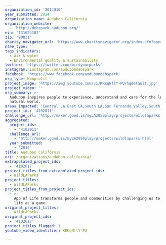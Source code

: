 ```yaml
---
organization_id: '2014010'
year_submitted: 2014
organization_name: Audubon California
organization_website:
  - 'http://debspark.audubon.org/'
ein: '131624102'
zip: '90031'
charity_navigator_url: 'https://www.charitynavigator.org/index.cfm?bay=search.profile&ein=131624102'
ntee_type: ''
tags_indicators:
  - Air & water
  - Environmental quality & sustainability
twitter: 'https://twitter.com/birdyourparks'
instagram: instagram.com/audubondebspark
facebook: 'https://www.facebook.com/audubondebspark'
org_type: Nonprofit
project_image: 'https://img.youtube.com/vi/KRKqNflY-PU/hqdefault.jpg'
project_video: ''
org_summary: >-
  Audubon inspires people to experience, understand and care for the local
  natural world.
areas_impacted: 'Central LA,East LA,South LA,San Fernando Valley,South Bay,Westside'
project_ids: '4102011'
challenge_url: 'http://maker.good.is/myLA2050play/projects/wildlaparks.html'
aggregated:
  project_ids:
    - '4102011'
  challenge_url:
    - 'http://maker.good.is/myLA2050play/projects/wildlaparks.html'
  year_submitted:
    - '2014'
title: Audubon California
uri: /organizations/audubon-california/
extrapolated_project_ids:
  - '4102017'
project_titles_from_extrapolated_project_ids:
  - WildLAParks
project_titles:
  - WildLAParks
project_titles_from_project_ids:
  - >-
    App of Life transforms people and communities by challenging us to play real
    life as a game.
original_project_titles:
  - WildLAParks
original_project_ids:
  - '4102017'
project_titles_flagged: 1
youtube_video_identifier: KRKqNflY-PU

---
```

